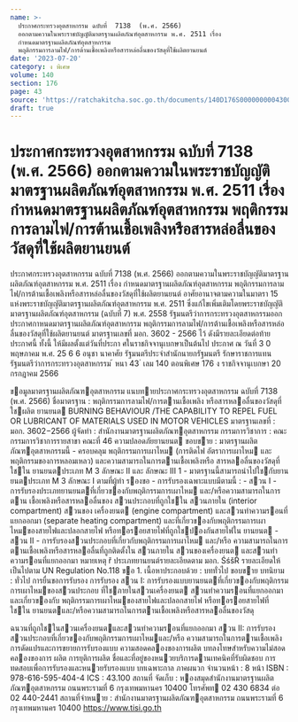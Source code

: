 ```yaml
---
name: >-
  ประกาศกระทรวงอุตสาหกรรม ฉบับที่  7138  (พ.ศ. 2566)
  ออกตามความในพระราชบัญญัติมาตรฐานผลิตภัณฑ์อุตสาหกรรม พ.ศ. 2511 เรื่อง 
  กำหนดมาตรฐานผลิตภัณฑ์อุตสาหกรรม
  พฤติกรรมการลามไฟ/การต้านเชื้อเพลิงหรือสารหล่อลื่นของวัสดุที่ใช้ผลิตยานยนต์
date: '2023-07-20'
category: ง พิเศษ
volume: 140
section: 176
page: 43
source: 'https://ratchakitcha.soc.go.th/documents/140D176S0000000004300.pdf'
draft: true
---
```


# ประกาศกระทรวงอุตสาหกรรม ฉบับที่  7138  (พ.ศ. 2566) ออกตามความในพระราชบัญญัติมาตรฐานผลิตภัณฑ์อุตสาหกรรม พ.ศ. 2511 เรื่อง  กำหนดมาตรฐานผลิตภัณฑ์อุตสาหกรรม พฤติกรรมการลามไฟ/การต้านเชื้อเพลิงหรือสารหล่อลื่นของวัสดุที่ใช้ผลิตยานยนต์

ประกาศกระทรวงอุตสาหกรรม ฉบับที่ 7138 (พ.ศ. 2566) ออกตามความในพระราชบัญญัติมาตรฐานผลิตภัณฑ์อุตสาหกรรม พ.ศ. 2511 เรื่อง กำหนดมาตรฐานผลิตภัณฑ์อุตสาหกรรม พฤติกรรมการลามไฟ/การต้านเชื้อเพลิงหรือสารหล่อลื่นของวัสดุที่ใช้ผลิตยานยนต์ อาศัยอานาจตามความในมาตรา 15 แห่งพระราชบัญญัติมาตรฐานผลิตภัณฑ์อุตสาหกรรม พ.ศ. 2511 ซึ่งแก้ไขเพิ่มเติมโดยพระราชบัญญัติมาตรฐานผลิตภัณฑ์อุตสาหกรรม (ฉบับที่ 7) พ.ศ. 2558 รัฐมนตรีว่าการกระทรวงอุตสาหกรรมออกประกาศกาหนดมาตรฐานผลิตภัณฑ์อุตสาหกรรม พฤติกรรมการลามไฟ/การต้านเชื้อเพลิงหรือสารหล่อลื่นของวัสดุที่ใช้ผลิตยานยนต์ มาตรฐานเลขที่ มอก. 3602 - 2566 ไว้ ดังมีรายละเอียดต่อท้ายประกาศนี้ ทั้งนี้ ให้มีผลตั้งแต่วันที่ประกา ศในราชกิจจานุเบกษาเป็นต้นไป ประกาศ ณ วันที่ 3 0 พฤษภาคม พ.ศ. 25 6 6 อนุชา นาคาศัย รัฐมนตรีประจำสำนักนายกรัฐมนตรี รักษาราชการแทน รัฐมนตรีว่าการกระทรวงอุตสาหกรรม ้ หนา 43 ่ เลม 140 ตอนพิเศษ 176 ง ราชกิจจานุเบกษา 20 กรกฎาคม 2566

ขอมูลมาตรฐานผลิตภัณฑอุตสาหกรรม แนบทายประกาศกระทรวงอุตสาหกรรม ฉบับที่ 7138 (พ.ศ. 2566) ชื่อมาตรฐาน : พฤติกรรมการลามไฟ/การตานเชื้อเพลิง หรือสารหลอลื่นของวัสดุที่ใชผลิต ยานยนต BURNING BEHAVIOUR /THE CAPABILITY TO REPEL FUEL OR LUBRICANT OF MATERIALS USED IN MOTOR VEHICLES มาตรฐานเลขที่ : มอก. 3602−2566 ผู้จัดทํา : สํานักงานมาตรฐานผลิตภัณฑอุตสาหกรรม กรรมการวิชาการ : คณะกรรมการวิชาการรายสาขา คณะที่ 46 ความปลอดภัยยานยนต ขอบขาย : มาตรฐานผลิตภัณฑอุตสาหกรรมนี้ - ครอบคลุม พฤติกรรมการเผาไหม (การติดไฟ อัตราการเผาไหม และ พฤติกรรมของการหลอมเหลว) และความสามารถในการตานเชื้อเพลิงหรือ สารหลอลื่นของวัสดุที่ใชใน ยานยนตประเภท M 3 ลักษณะ II และ ลักษณะ III 1 - มาตรฐานนี้สามารถนําไปใชกับยานยนตประเภท M 3 ลักษณะ I ตามที่ผู้ทํา รองขอ - การรับรองเฉพาะแบบมีตามนี้ : - สวน I - การรับรองประเภทยานยนตที่เกี่ยวของกับพฤติกรรมการเผาไหม และ/หรือความสามารถในการตาน เชื้อเพลิงหรือสารหลอลื่นของ สวนประกอบที่ถูกใชใน สวนภายใน (interior compartment) สวนของ เครื่องยนต (engine compartment) และสวนทําความรอนที่แยกออกมา (separate heating compartment) และที่เกี่ยวของกับพฤติกรรมการเผา ไหมของสายไฟและปลอกสายไฟ หรือทอรอยสายไฟที่ถูกใชปองกันสายไฟใน ยานยนต - สวน II - การรับรองสวนประกอบที่เกี่ยวกับพฤติกรรมการเผาไหม และ/หรือ ความสามารถในการตานเชื้อเพลิงหรือสารหลอลื่นที่ถูกติดตั้งใน สวนภายใน สวนของเครื่องยนต และสวนทําความรอนที่แยกออกมา หมายเหตุ ř ประเภทยานยนต์รายละเอียดตาม มอก. ŚśšŘ รายละเอียดให้เป็นไปตาม UN Regulation No.118 ขอ 1. เนื้อหาประกอบด้วย : บททั่วไป ขอบขาย บทนิยาม : ทั่วไป การยื่นขอการรับรอง การรับรอง สวน I: การรับรองแบบยานยนตที่เกี่ยวของกับพฤติกรรมการเผาไหมของสวนประกอบ ที่ใชภายในสวนเครื่องยนต สวนทําความรอนที่แยกออกมาและเกี่ยวของกับ พฤติกรรมการเผาไหมของสายไฟและปลอกสายไฟ หรือทอรอยสายไฟที่ใชใน ยานยนตและ/หรือความสามารถในการตานเชื้อเพลิงหรือสารหลอลื่นของวัสดุ

ฉนวนที่ถูกใชในสวนเครื่องยนตและสวนทําความรอนที่แยกออกมา สวน II: การรับรองสวนประกอบที่เกี่ยวของกับพฤติกรรมการเผาไหมและ/หรือ ความสามารถในการตานเชื้อเพลิง การดัดแปรและการขยายการรับรองแบบ ความสอดคลองของการผลิต บทลงโทษสําหรับความไม่สอดคลองของการ ผลิต การยุติการผลิต ชื่อและที่อยู่ของหนวยบริการดานเทคนิคที่รับผิดชอบ การทดสอบเพื่อการรับรองและหนวยรับรองแบบ บทเฉพาะกาล ภาคผนวก จํานวนหน้า : 8 หน้า ISBN : 978-616-595-404-4 ICS : 43.100 สถานที่ จัดเก็บ : หองสมุดสํานักงานมาตรฐานผลิตภัณฑอุตสาหกรรม ถนนพระรามที่ 6 กรุงเทพมหานคร 10400 โทรศัพท 02 430 6834 ต่อ 02 440-2441 สถานที่จําหนาย : สํานักงานมาตรฐานผลิตภัณฑอุตสาหกรรม ถนนพระรามที่ 6 กรุงเทพมหานคร 10400 https://www.tisi.go.th
